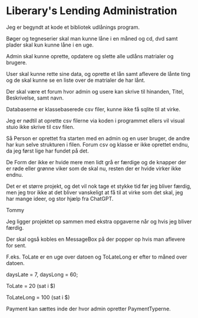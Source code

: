 <h1>Liberary's Lending Administration</h1>

Jeg er begyndt at kode et bibliotek udlånings program.

Bøger og tegneserier skal man kunne låne i en måned og cd, dvd samt plader skal kun kunne låne i en uge.

Admin skal kunne oprette, opdatere og slette alle udlåns matrialer og brugere.

User skal kunne rette sine data, og oprette et lån samt aflevere de lånte ting og de skal kunne se en liste over de matrialer de har lånt.

Der skal være et forum hvor admin og usere kan skrive til hinanden, Titel, Beskrivelse, samt navn.

Databaserne er klassebaserede csv filer, kunne ikke få sqlite til at virke.

Jeg er nødtil at oprette csv filerne via koden i programmet ellers vil visual stuio ikke skrive til csv filen.

Så Person er oprettet fra starten  med en admin og en user bruger, de andre har kun selve strukturen i filen. Forum csv og klasse er ikke oprettet endnu, da jeg først lige har fundet på det.

De Form der ikke er hvide mere men lidt grå er færdige og de knapper der er røde eller grønne viker som de skal nu, resten der er hvide virker ikke endnu.

Det er et større projekt, og det vil nok tage et stykke tid før jeg bliver færdig, men jeg tror ikke at det bliver vanskeligt at få til at virke som det skal, jeg har mange ideer, og stor hjælp fra ChatGPT.

Tommy

Jeg ligger projektet op sammen med ekstra opgaverne når og hvis jeg bliver færdig.

Der skal også kobles en MessageBox på der popper op hvis man aflevere for sent.

F.eks. ToLate er en uge over datoen og ToLateLong er efter to  måned over datoen.

daysLate = 7, daysLong = 60; 

ToLate = 20 (sat i $)

ToLateLong = 100 (sat i $)

Payment kan sættes inde der hvor admin opretter PaymentTyperne.

